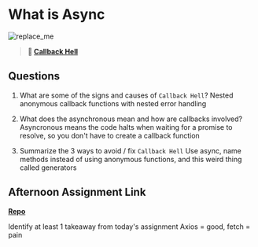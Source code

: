 # What is Async

![replace_me](https://codeworks.blob.core.windows.net/public/assets/img/illustrations/placeholder.svg)

> **📖 [Callback Hell](https://codeworksacademy.com/fs-student-guide/resources/wk4/01-Callbacks)**

## Questions

1. What are some of the signs and causes of `Callback Hell`?
   Nested anonymous callback functions with nested error handling

2. What does the asynchronous mean and how are callbacks involved?
   Asyncronous means the code halts when waiting for a promise to resolve, so you don't have to create a callback function

3. Summarize the 3 ways to avoid / fix `Callback Hell`
   Use async, name methods instead of using anonymous functions, and this weird thing called generators

## Afternoon Assignment Link

**[Repo](https://www.derekhearst.com/codeworks/Week4/d1Trivia/)**

Identify at least 1 takeaway from today's assignment
Axios = good, fetch = pain
